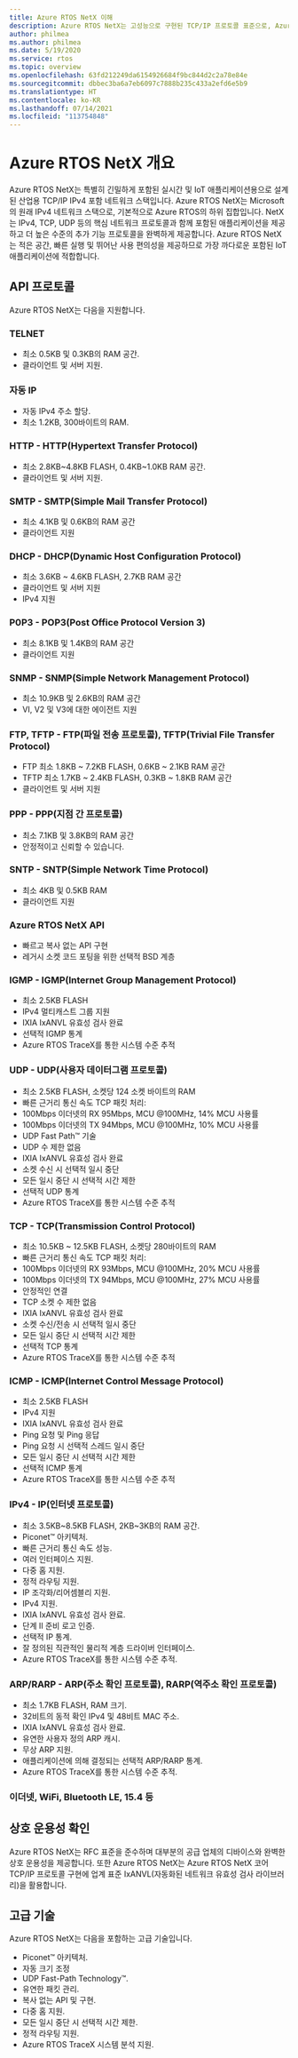 ```yaml
---
title: Azure RTOS NetX 이해
description: Azure RTOS NetX는 고성능으로 구현된 TCP/IP 프로토콜 표준으로, Azure RTOS ThreadX와 완전히 통합되며 지원되는 모든 프로세서에 사용할 수 있습니다.
author: philmea
ms.author: philmea
ms.date: 5/19/2020
ms.service: rtos
ms.topic: overview
ms.openlocfilehash: 63fd212249da6154926684f9bc844d2c2a78e84e
ms.sourcegitcommit: dbbec3ba6a7eb6097c7888b235c433a2efd6e5b9
ms.translationtype: HT
ms.contentlocale: ko-KR
ms.lasthandoff: 07/14/2021
ms.locfileid: "113754848"
---
```

# <a name="overview-of-azure-rtos-netx"></a>Azure RTOS NetX 개요

Azure RTOS NetX는 특별히 긴밀하게 포함된 실시간 및 IoT 애플리케이션용으로 설계된 산업용 TCP/IP IPv4 포함 네트워크 스택입니다. Azure RTOS NetX는 Microsoft의 원래 IPv4 네트워크 스택으로, 기본적으로 Azure RTOS의 하위 집합입니다. NetX는 IPv4, TCP, UDP 등의 핵심 네트워크 프로토콜과 함께 포함된 애플리케이션을 제공하고 더 높은 수준의 추가 기능 프로토콜을 완벽하게 제공합니다. Azure RTOS NetX는 적은 공간, 빠른 실행 및 뛰어난 사용 편의성을 제공하므로 가장 까다로운 포함된 IoT 애플리케이션에 적합합니다.

## <a name="api-protocols"></a>API 프로토콜
Azure RTOS NetX는 다음을 지원합니다.

### <a name="telnet"></a>TELNET

* 최소 0.5KB 및 0.3KB의 RAM 공간.
* 클라이언트 및 서버 지원.

### <a name="auto-ip"></a>자동 IP

* 자동 IPv4 주소 할당.
* 최소 1.2KB, 300바이트의 RAM.

### <a name="http---hypertext-transfer-protocolhttp"></a>HTTP - HTTP(Hypertext Transfer Protocol)

* 최소 2.8KB~4.8KB FLASH, 0.4KB~1.0KB RAM 공간.
* 클라이언트 및 서버 지원.

### <a name="smtp---simple-mail-transfer-protocol-smtp"></a>SMTP - SMTP(Simple Mail Transfer Protocol)

* 최소 4.1KB 및 0.6KB의 RAM 공간
* 클라이언트 지원

### <a name="dhcp---dynamic-host-configuration-protocol-dhcp"></a>DHCP - DHCP(Dynamic Host Configuration Protocol)

* 최소 3.6KB ~ 4.6KB FLASH, 2.7KB RAM 공간
* 클라이언트 및 서버 지원
* IPv4 지원

### <a name="p0p3---post-office-protocol-version-3-pop3"></a>P0P3 - POP3(Post Office Protocol Version 3)

* 최소 8.1KB 및 1.4KB의 RAM 공간
* 클라이언트 지원

### <a name="snmp---simple-network-management-protocol-snmp"></a>SNMP - SNMP(Simple Network Management Protocol)

* 최소 10.9KB 및 2.6KB의 RAM 공간
* VI, V2 및 V3에 대한 에이전트 지원

### <a name="ftp-tftp---file-transfer-protocol-ftp-trivial-file-transfer-protocol-tftp"></a>FTP, TFTP - FTP(파일 전송 프로토콜), TFTP(Trivial File Transfer Protocol)

* FTP 최소 1.8KB ~ 7.2KB FLASH, 0.6KB ~ 2.1KB RAM 공간
* TFTP 최소 1.7KB ~ 2.4KB FLASH, 0.3KB ~ 1.8KB RAM 공간
* 클라이언트 및 서버 지원

### <a name="ppp---polnt-to-point-protocol-ppp"></a>PPP - PPP(지점 간 프로토콜)

* 최소 7.1KB 및 3.8KB의 RAM 공간
* 안정적이고 신뢰할 수 있습니다.

### <a name="sntp---simple-network-time-protocol-sntp"></a>SNTP - SNTP(Simple Network Time Protocol)

* 최소 4KB 및 0.5KB RAM
* 클라이언트 지원

### <a name="azure-rtos-netx-api"></a>Azure RTOS NetX API

* 빠르고 복사 없는 API 구현
* 레거시 소켓 코드 포팅을 위한 선택적 BSD 계층

### <a name="igmp---internet-group-management-protocol-igmp"></a>IGMP - IGMP(Internet Group Management Protocol)

* 최소 2.5KB FLASH
* IPv4 멀티캐스트 그룹 지원
* IXIA IxANVL 유효성 검사 완료
* 선택적 IGMP 통계
* Azure RTOS TraceX를 통한 시스템 수준 추적

### <a name="udp---user-datagram-protocol-udp"></a>UDP - UDP(사용자 데이터그램 프로토콜)

* 최소 2.5KB FLASH, 소켓당 124 소켓 바이트의 RAM
* 빠른 근거리 통신 속도 TCP 패킷 처리:
* 100Mbps 이더넷의 RX 95Mbps, MCU @100MHz, 14% MCU 사용률
* 100Mbps 이더넷의 TX 94Mbps, MCU @100MHz, 10% MCU 사용률
* UDP Fast Path™ 기술
* UDP 수 제한 없음
* IXIA IxANVL 유효성 검사 완료
* 소켓 수신 시 선택적 일시 중단
* 모든 일시 중단 시 선택적 시간 제한
* 선택적 UDP 통계
* Azure RTOS TraceX를 통한 시스템 수준 추적

### <a name="tcp---transmission-control-protocol-tcp"></a>TCP - TCP(Transmission Control Protocol)

* 최소 10.5KB ~ 12.5KB FLASH, 소켓당 280바이트의 RAM
* 빠른 근거리 통신 속도 TCP 패킷 처리:
* 100Mbps 이더넷의 RX 93Mbps, MCU @100MHz, 20% MCU 사용률
* 100Mbps 이더넷의 TX 94Mbps, MCU @100MHz, 27% MCU 사용률
* 안정적인 연결
* TCP 소켓 수 제한 없음
* IXIA IxANVL 유효성 검사 완료
* 소켓 수신/전송 시 선택적 일시 중단
* 모든 일시 중단 시 선택적 시간 제한
* 선택적 TCP 통계
* Azure RTOS TraceX를 통한 시스템 수준 추적

### <a name="icmp---internet-control-message-protocol-icmp"></a>ICMP - ICMP(Internet Control Message Protocol)

* 최소 2.5KB FLASH
* IPv4 지원
* IXIA IxANVL 유효성 검사 완료
* Ping 요청 및 Ping 응답
* Ping 요청 시 선택적 스레드 일시 중단
* 모든 일시 중단 시 선택적 시간 제한
* 선택적 ICMP 통계
* Azure RTOS TraceX를 통한 시스템 수준 추적

### <a name="ipv4---internet-protocol-ip"></a>IPv4 - IP(인터넷 프로토콜)

* 최소 3.5KB~8.5KB FLASH, 2KB~3KB의 RAM 공간.
* Piconet™ 아키텍처.
* 빠른 근거리 통신 속도 성능.
* 여러 인터페이스 지원.
* 다중 홈 지원.
* 정적 라우팅 지원.
* IP 조각화/리어셈블리 지원.
* IPv4 지원.
* IXIA IxANVL 유효성 검사 완료.
* 단계 II 준비 로고 인증.
* 선택적 IP 통계.
* 잘 정의된 직관적인 물리적 계층 드라이버 인터페이스.
* Azure RTOS TraceX를 통한 시스템 수준 추적.

### <a name="arprarp---address-resolution-protocol-arp-reverse-address-resolution-protocol-rarp"></a>ARP/RARP - ARP(주소 확인 프로토콜), RARP(역주소 확인 프로토콜)

* 최소 1.7KB FLASH, RAM 크기.
* 32비트의 동적 확인 IPv4 및 48비트 MAC 주소.
* IXIA IxANVL 유효성 검사 완료.
* 유연한 사용자 정의 ARP 캐시.
* 무상 ARP 지원.
* 애플리케이션에 의해 결정되는 선택적 ARP/RARP 통계.
* Azure RTOS TraceX를 통한 시스템 수준 추적.

### <a name="ethernet-wifi-bluetooth-le-154-etc"></a>이더넷, WiFi, Bluetooth LE, 15.4 등

## <a name="interoperability-verification"></a>상호 운용성 확인

Azure RTOS NetX는 RFC 표준을 준수하며 대부분의 공급 업체의 디바이스와 완벽한 상호 운용성을 제공합니다. 또한 Azure RTOS NetX는 Azure RTOS NetX 코어 TCP/IP 프로토콜 구현에 업계 표준 IxANVL(자동화된 네트워크 유효성 검사 라이브러리)을 활용합니다.

## <a name="advanced-technology"></a>고급 기술

Azure RTOS NetX는 다음을 포함하는 고급 기술입니다.
* Piconet™ 아키텍처.
* 자동 크기 조정
* UDP Fast-Path Technology™.
* 유연한 패킷 관리.
* 복사 없는 API 및 구현.
* 다중 홈 지원.
* 모든 일시 중단 시 선택적 시간 제한.
* 정적 라우팅 지원.
* Azure RTOS TraceX 시스템 분석 지원.
